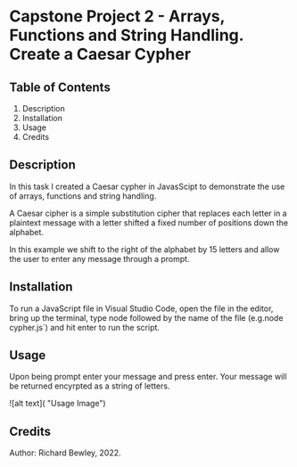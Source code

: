# Capstone Project 2 - Arrays, Functions and String Handling. Create a Caesar Cypher

## Table of Contents 

1. Description 
2. Installation
3. Usage
4. Credits

## Description 

<p>In this task I created a Caesar cypher in JavasScipt to demonstrate the use of arrays, functions and string handling. 

A Caesar cipher is a simple substitution cipher that replaces each letter in a plaintext message with a letter shifted a fixed number of positions down the alphabet. 

In this example we shift to the right of the alphabet by 15 letters and allow the user to enter any message through a prompt. 

## Installation 
To run a JavaScript file in Visual Studio Code, open the file in the editor, bring up the terminal, type node followed by the name of the file (e.g.node cypher.js`) and hit enter to run the script.

## Usage 
Upon being prompt enter your message and press enter. Your message will be returned encyrpted as a string of letters. 

![alt text]( "Usage Image")


## Credits
Author: Richard Bewley, 2022.
